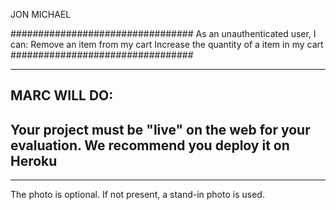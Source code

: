 JON MICHAEL

#################################
As an unauthenticated user, I can:
Remove an item from my cart
Increase the quantity of a item in my cart
#################################

-------------------------------------------------
MARC WILL DO:
-------------------------------------------------
Your project must be "live" on the web for your evaluation. We recommend you deploy it on Heroku
-------------------------------------------------

*************************************************


The photo is optional. If not present, a stand-in photo is used.
